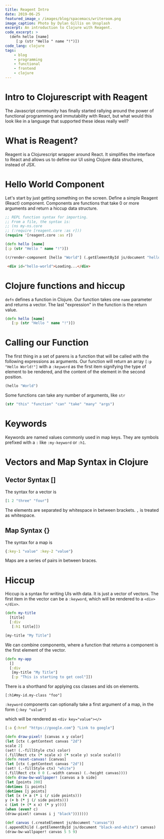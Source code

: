```yaml
---
title: Reagent Intro
date: 2019-06-25
featured_image_: /images/blog/spacemacs/writeroom.png
image_caption: Photo by Dylan Gillis on Unsplash
excerpt: An introduction to Clojure with Reagent.
code_excerpt: >
  (defn hello [name]
     [:p (str "Hello " name "!")])
code_lang: clojure
tags:
    - blog
    - programming
    - functional
    - frontend
    - clojure
---
```

# Intro to Clojurescript with Reagent
The Javascript community has finally started rallying around the power of functional programming and immutability with React, but what would this look like in a language that supported these ideas really well?

# What is Reagent?
Reagent is a Clojurescript wrapper around React. It simplifies the interface to React and allows us to define our UI using Clojure data structures, instead of JSX.

# Hello World Component
Let's start by just getting something on the screen.
Define a simple Reagent (React) component. Components are functions that take 0 or more arguments and return a hiccup data structure.

``` clojure 
;; REPL function syntax for importing.
;; From a file, the syntax is:
;; (ns my-ns.core
;; (:require [reagent.core :as r]))
(require '[reagent.core :as r])

(defn hello [name]
[:p (str "Hello " name "!")])

(r/render-component [hello "World"] (.getElementById js/document "hello-world"))
```

``` html
 <div id="hello-world">Loading...</div>
 ```

# Clojure functions and hiccup
`defn` defines a function in Clojure. Our function takes one `name` parameter and returns a vector. The last "expression" in the function is the return value.

``` clojure
(defn hello [name]
   [:p (str "Hello " name "!")])
```

# Calling our Function
The first thing in a set of parens is a function that will be called with the following expressions as arguments. Our function will return an array `[:p "Hello World!"]` with a `:keyword` as the first item signifying the type of element to be rendered, and the content of the element in the second position.

``` clojure
(hello "World")
```

Some functions can take any number of arguments, like `str`

``` clojure
(str "this" "function" "can" "take" "many" "args")
```

# Keywords
Keywords are named values commonly used in map keys. They are symbols prefixed with a `:` like `:my-keyword` or `:h1`.

# Vectors and Map Syntax in Clojure
## Vector Syntax []
The syntax for a vector is

``` clojure 
[1 2 "three" "four"]
```

The elements are separated by whitespace in between brackets.
`,` is treated as whitespace.


## Map Syntax {}
The syntax for a map is

``` clojure
{:key-1 "value" :key-2 "value"}
```

Maps are a series of pairs in between braces.

# Hiccup
Hiccup is a syntax for writing UIs with data. It is just a vector of vectors. The first item in the vector can be a `:keyword`, which will be rendered to a `<div></div>`.

``` clojure
(defn my-title
  [title]
  [:div
   [:h1 title]])

[my-title "My Title"]
```

We can combine components, where a function that returns a component is the first element of the vector.

``` clojure
(defn my-app
  []
  [:div
   [my-title "My Title"]
   [:p "This is starting to get cool"]])
```

There is a shorthand for applying css classes and ids on elements.

`[:h1#my-id.my-class "foo"]`

`:keyword` components can optionally take a first argument of a map, in the form `{:key "value"}`

which will be rendered as `<div key="value"></>`

``` clojure
[:a {:href "https://google.com"} "Link to google"]
```


``` clojure
(defn draw-pixel! [canvas x y color]
(let [ctx (.getContext canvas "2d")
scale 2]
(set! (.-fillStyle ctx) color)
(.fillRect ctx (* scale x) (* scale y) scale scale)))
(defn reset-canvas! [canvas]
(let [ctx (.getContext canvas "2d")]
(set! (.-fillStyle ctx) "white")
(.fillRect ctx 0 0 (.-width canvas) (.-height canvas))))
(defn draw-bw-wallpaper! [canvas a b side]
(let [points 200]
(dotimes [i points]
(dotimes [j points]
(let [x (+ a (* i (/ side points)))
y (+ b (* j (/ side points)))
c (int (+ (* x x) (* y y)))]
(when (even? c)
(draw-pixel! canvas i j "black")))))))

(def canvas (.createElement js/document "canvas"))
(.appendChild (.getElementById js/document "black-and-white") canvas)
(draw-bw-wallpaper! canvas 5 5 9)

```
